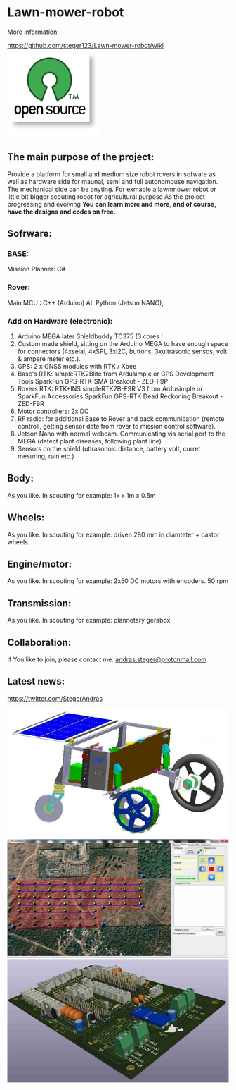 # Lawn-mower-robot
More information:

https://github.com/steger123/Lawn-mower-robot/wiki
![alt text](https://github.com/steger123/Lawn-mower-robot/blob/master/pics/openLogo.png)

## The main purpose of the project:

Provide a platform for small and medium size robot rovers in sofware as well as hardware side for maunal, semi and full autonomouse navigation.
The mechanical side can be anyting. For exmaple a lawnmower robot or little bit bigger scouting robot for agricultural purpose
As the project progressing and evolving **You can learn more and more**, **and of course, have the designs and codes on free.**

## Sofrware:

### BASE:
Mission Planner: C#

### Rover:
Main MCU : C++ (Arduino)
AI: Python (Jetson NANO), 

### Add on Hardware (electronic):
1. Arduino MEGA later Shieldbuddy TC375 (3 cores !
2. Custom made shield, sitting on the Arduino MEGA to have enough space for connectors (4xseial, 4xSPI, 3xI2C, buttons, 3xultrasonic sensos, volt & ampere meter etc.).
3. GPS: 2 x GNSS modules with RTK / Xbee
4. Base's RTK: simpleRTK2Blite from Ardusimple or GPS Development Tools SparkFun GPS-RTK-SMA Breakout - ZED-F9P
5. Rovers RTK: RTK+INS simpleRTK2B-F9R V3 from Ardusimple or SparkFun Accessories SparkFun GPS-RTK Dead Reckoning Breakout - ZED-F9R
6. Motor controllers: 2x DC
7. RF radio: for additional Base to Rover and back communication (remote controll, getting sensor date from rover to mission control software).
8. Jetson Nano with normal webcam. Communicating via serial port to the MEGA (detect plant diseases, following plant line)
9. Sensors on the shield (utlrasonoic distance, battery volt, curret mesuring, rain etc.)

## Body:
As you like. In scouting for example: 1x x 1m x 0.5m

## Wheels:
As you like. In scouting for example: driven 280 mm in diamteter + castor wheels.

## Engine/motor:
As you like. In scouting for example: 2x50 DC motors with encoders. 50 rpm

## Transmission:
As you like. In scouting for example: plannetary gerabox.

## Collaboration:
If You like to join, please contact me:
andras.steger@protonmail.com

## Latest news:
https://twitter.com/StegerAndras

![alt text](https://github.com/steger123/Lawn-mower-robot/blob/master/01_Pictures/99_GitHub/Rover_1.jpg)
![alt text](https://github.com/steger123/Lawn-mower-robot/blob/master/01_Pictures/99_GitHub/Mission%20planner_6%20C%23.jpg)
![alt text](https://github.com/steger123/Lawn-mower-robot/blob/master/01_Pictures/99_GitHub/Shield_Arduino%20MEGA_2.jpg)
